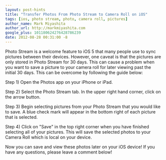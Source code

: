 ```yaml
---
layout: post-hints
title: "Transfer Photos From Photo Stream to Camera Roll on iOS"
tags: [ios, photo stream, photo, camera roll, pictures]
author_name: Mark Miyashita
author_url: http://markmiyashita.com
google_plus: 101180624276428786239
date: 2012-08-28 00:31:00 -8
---
```


Photo Stream is a welcome feature to iOS 5 that many people use to sync pictures between their devices. However, one caveat is that the pictures are only stored in Photo Stream for 30 days. This can cause a problem when you want to save a picture to your camera roll for later viewing past the initial 30 days. This can be overcome by following the guide below:

Step 1) Open the Photos app on your iPhone or iPad.

Step 2) Select the Photo Stream tab. In the upper right hand corner, click on the arrow button. 

Step 3) Begin selecting pictures from your Photo Stream that you would like to save. A blue check mark will appear in the bottom right of each picture that is selected.

Step 4) Click on "Save" in the top right corner when you have finished selecting all of your pictures. This will save the selected photos to your Camera Roll which is local on your device.

Now you can save and view these photos later on your iOS device! If you have any questions, please leave a comment below!
